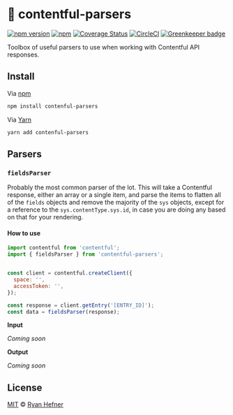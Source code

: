 # 🧰 contentful-parsers

[![npm version](https://badge.fury.io/js/contenful-parsers.svg)](https://badge.fury.io/js/contenful-parsers)
[![npm](https://img.shields.io/npm/l/express.svg)](LICENSE)
[![Coverage Status](https://coveralls.io/repos/github/ryanhefner/contenful-parsers/badge.svg?branch=master)](https://coveralls.io/github/ryanhefner/contenful-parsers?branch=master)
[![CircleCI](https://circleci.com/gh/ryanhefner/contenful-parsers.svg?style=shield)](https://circleci.com/gh/ryanhefner/contenful-parsers)
[![Greenkeeper badge](https://badges.greenkeeper.io/ryanhefner/contenful-parsers.svg)](https://greenkeeper.io/)

Toolbox of useful parsers to use when working with Contentful API responses.

## Install

Via [npm](https://npmjs.com/package/contenful-parsers)

```sh
npm install contenful-parsers
```

Via [Yarn](http://yarn.fyi/contenful-parsers)

```sh
yarn add contenful-parsers
```

## Parsers

### `fieldsParser`
Probably the most common parser of the lot. This will take a Contentful response,
either an array or a single item, and parse the items to flatten all of the `fields`
objects and remove the majority of the `sys` objects, except for a reference to
the `sys.contentType.sys.id`, in case you are doing any based on that for your
rendering.

#### How to use

```js
import contentful from 'contentful';
import { fieldsParser } from 'contentful-parsers';


const client = contentful.createClient({
  space: '',
  accessToken: '',
});

const response = client.getEntry('[ENTRY_ID]');
const data = fieldsParser(response);
```

__Input__

_Coming soon_

__Output__

_Coming soon_


## License

[MIT](LICENSE) © [Ryan Hefner](https://www.ryanhefner.com)
